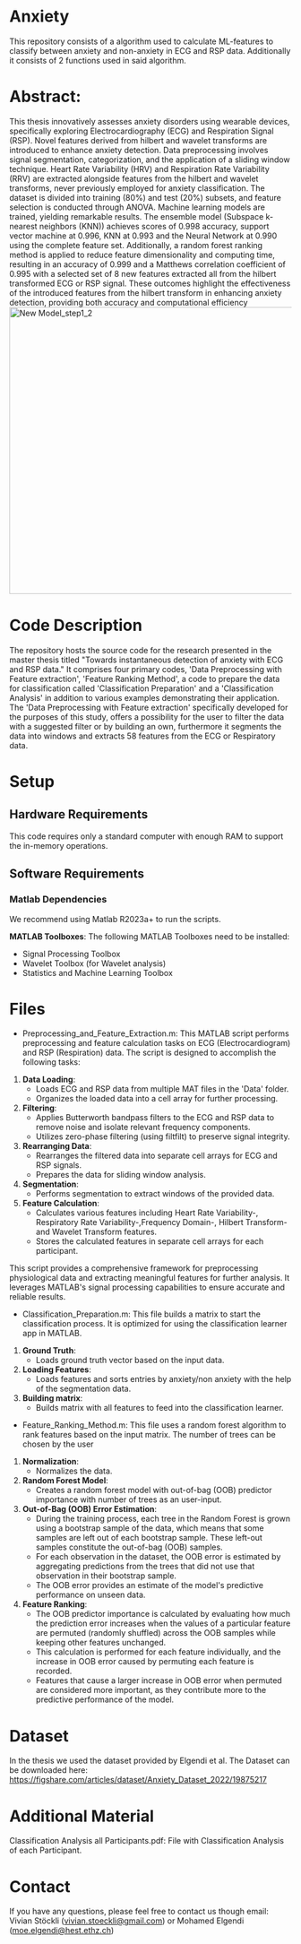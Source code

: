 # Anxiety
This repository consists of a algorithm used to calculate ML-features to classify between anxiety and non-anxiety in ECG and RSP data. 
Additionally it consists of 2 functions used in said algorithm.

# Abstract:

This thesis innovatively assesses anxiety disorders using wearable devices, specifically exploring
Electrocardiography (ECG) and Respiration Signal (RSP). Novel features derived from hilbert and
wavelet transforms are introduced to enhance anxiety detection. Data preprocessing involves
signal segmentation, categorization, and the application of a sliding window technique. Heart Rate
Variability (HRV) and Respiration Rate Variability (RRV) are extracted alongside features from the
hilbert and wavelet transforms, never previously employed for anxiety classification. The dataset
is divided into training (80%) and test (20%) subsets, and feature selection is conducted through
ANOVA. Machine learning models are trained, yielding remarkable results. The ensemble model
(Subspace k-nearest neighbors (KNN)) achieves scores of 0.998 accuracy, support vector machine
at 0.996, KNN at 0.993 and the Neural Network at 0.990 using the complete feature set. Additionally,
a random forest ranking method is applied to reduce feature dimensionality and computing time,
resulting in an accuracy of 0.999 and a Matthews correlation coefficient of 0.995 with a selected set
of 8 new features extracted all from the hilbert transformed ECG or RSP signal. These outcomes
highlight the effectiveness of the introduced features from the hilbert transform in enhancing
anxiety detection, providing both accuracy and computational efficiency
<img width="512" alt="New Model_step1_2" src="https://github.com/vivianstoeckli/Anxiety/assets/117519298/889f5ece-5eb0-4b38-afdc-7ac51ee3fc2c">

# Code Description
The repository hosts the source code for the research presented in the master thesis titled "Towards instantaneous detection of anxiety with ECG and RSP data." It comprises four primary codes, 'Data Preprocessing with Feature extraction', 'Feature Ranking Method', a code to prepare the data for classification called 'Classification Preparation' and a 'Classification Analysis' in addition to various examples demonstrating their application. The 'Data Preprocessing with Feature extraction' specifically developed for the purposes of this study, offers a possibility for the user to filter the data with a suggested filter or by building an own, furthermore it segments the data into windows and extracts 58 features from the ECG or Respiratory data. 



# Setup

## Hardware Requirements
This code requires only a standard computer with enough RAM to support the in-memory operations. 

## Software Requirements

### Matlab Dependencies
We recommend using Matlab R2023a+ to run the scripts. 

**MATLAB Toolboxes**: The following MATLAB Toolboxes need to be installed:
  - Signal Processing Toolbox
  - Wavelet Toolbox (for Wavelet analysis)
  - Statistics and Machine Learning Toolbox

# Files

  - Preprocessing_and_Feature_Extraction.m: This MATLAB script performs preprocessing and feature calculation tasks on ECG (Electrocardiogram) and RSP (Respiration) data. The script is designed to accomplish the following tasks:
1. **Data Loading**:
   - Loads ECG and RSP data from multiple MAT files in the 'Data' folder.
   - Organizes the loaded data into a cell array for further processing.
2. **Filtering**:
   - Applies Butterworth bandpass filters to the ECG and RSP data to remove noise and isolate relevant frequency components.
   - Utilizes zero-phase filtering (using filtfilt) to preserve signal integrity.
3. **Rearranging Data**:
   - Rearranges the filtered data into separate cell arrays for ECG and RSP signals.
   - Prepares the data for sliding window analysis.
4. **Segmentation**:
   - Performs segmentation to extract windows of the provided data.
5. **Feature Calculation**:
   - Calculates various features including Heart Rate Variability-, Respiratory Rate Variability-,Frequency Domain-, Hilbert Transform- and Wavelet Transform features.
   - Stores the calculated features in separate cell arrays for each participant.

This script provides a comprehensive framework for preprocessing physiological data and extracting meaningful features for further analysis. It leverages MATLAB's signal processing capabilities to ensure accurate and reliable results.

  - Classification_Preparation.m: This file builds a matrix to start the classification process. It is optimized for using the classification learner app in MATLAB.
1. **Ground Truth**:
   - Loads ground truth vector based on the input data.
2. **Loading Features**:
   - Loads features and sorts entries by anxiety/non anxiety with the help of the segmentation data.
3. **Building matrix**:
   - Builds matrix with all features to feed into the classification learner.

  - Feature_Ranking_Method.m: This file uses a random forest algorithm to rank features based on the input matrix. The number of trees can be chosen by the user
1. **Normalization**:
   - Normalizes the data.
2. **Random Forest Model**:
   - Creates a random forest model with out-of-bag (OOB) predictor importance with number of trees as an user-input.
3. **Out-of-Bag (OOB) Error Estimation**:
   - During the training process, each tree in the Random Forest is grown using a bootstrap sample of the data, which means that some samples are left out of each bootstrap sample. These left-out samples constitute the out-of-bag (OOB) samples.
   - For each observation in the dataset, the OOB error is estimated by aggregating predictions from the trees that did not use that observation in their bootstrap sample.
   - The OOB error provides an estimate of the model's predictive performance on unseen data.
3. **Feature Ranking**:
   - The OOB predictor importance is calculated by evaluating how much the prediction error increases when the values of a particular feature are permuted (randomly shuffled) across the OOB samples while keeping other features unchanged.
   - This calculation is performed for each feature individually, and the increase in OOB error caused by permuting each feature is recorded.
   - Features that cause a larger increase in OOB error when permuted are considered more important, as they contribute more to the predictive performance of the model.

# Dataset
In the thesis we used the dataset provided by Elgendi et al. The Dataset can be downloaded here:  https://figshare.com/articles/dataset/Anxiety_Dataset_2022/19875217

# Additional Material
Classification Analysis all Participants.pdf: File with Classification Analysis of each Participant.

# Contact
If you have any questions, please feel free to contact us though email: Vivian Stöckli (vivian.stoeckli@gmail.com) or Mohamed Elgendi (moe.elgendi@hest.ethz.ch)






